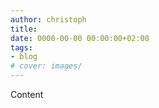 ```yaml
---
author: christoph
title: 
date: 0000-00-00 00:00:00+02:00
tags: 
- blog
# cover: images/ 
---
```


Content